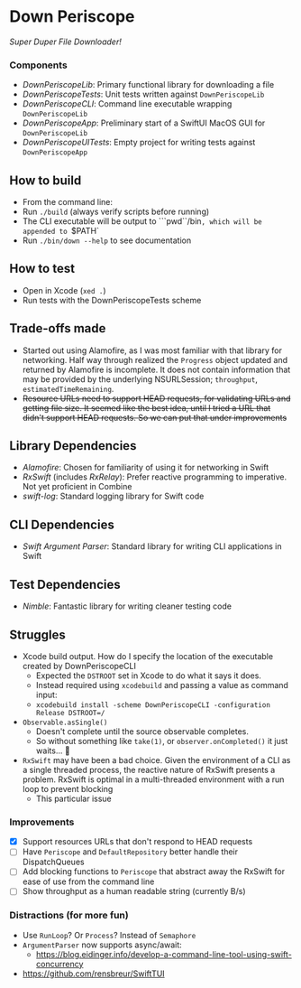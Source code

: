 #  Down Periscope

*Super Duper File Downloader!*

### Components
- *DownPeriscopeLib*: Primary functional library for downloading a file
- *DownPeriscopeTests*: Unit tests written against `DownPeriscopeLib`
- *DownPeriscopeCLI*: Command line executable wrapping `DownPeriscopeLib`
- *DownPeriscopeApp*: Preliminary start of a SwiftUI MacOS GUI for `DownPeriscopeLib`
- *DownPeriscopeUITests*: Empty project for writing tests against `DownPeriscopeApp`

## How to build
- From the command line:
- Run `./build` (always verify scripts before running)
- The CLI executable will be output to ```pwd``/bin`, which will be appended to `$PATH`
- Run `./bin/down --help` to see documentation  

## How to test
- Open in Xcode (`xed .`)
- Run tests with the DownPeriscopeTests scheme

## Trade-offs made
- Started out using Alamofire, as I was most familiar with that library for networking. Half way through realized the `Progress` object updated and returned by Alamofire is incomplete. It does not contain information that may be provided by the underlying NSURLSession; `throughput`, `estimatedTimeRemaining`.
- ~~Resource URLs need to support HEAD requests, for validating URLs and getting file size. It seemed like the best idea, until I tried a URL that didn't support HEAD requests. So we can put that under improvements~~

## Library Dependencies
- *Alamofire*: Chosen for familiarity of using it for networking in Swift
- *RxSwift* (includes *RxRelay*): Prefer reactive programming to imperative. Not yet proficient in Combine
- *swift-log*: Standard logging library for Swift code

## CLI Dependencies
- *Swift Argument Parser*: Standard library for writing CLI applications in Swift

## Test Dependencies
- *Nimble*: Fantastic library for writing cleaner testing code

## Struggles
- Xcode build output. How do I specify the location of the executable created by DownPeriscopeCLI
  - Expected the `DSTROOT` set in Xcode to do what it says it does.
  - Instead required using `xcodebuild` and passing a value as command input:
  - `xcodebuild install -scheme DownPeriscopeCLI -configuration Release DSTROOT=/`
- `Observable.asSingle()`
  - Doesn't complete until the source observable completes.
  - So without something like `take(1)`, or `observer.onCompleted()` it just waits... :facepalm:
- `RxSwift` may have been a bad choice. Given the environment of a CLI as a single threaded process, the reactive nature of RxSwift presents a problem. RxSwift is optimal in a multi-threaded environment with a run loop to prevent blocking
  - This particular issue 
  
### Improvements
- [x] Support resources URLs that don't respond to HEAD requests
- [ ] Have `Periscope` and `DefaultRepository` better handle their DispatchQueues
- [ ] Add blocking functions to `Periscope` that abstract away the RxSwift for ease of use from the command line
- [ ] Show throughput as a human readable string (currently B/s)
  
### Distractions (for more fun)
- Use `RunLoop`? Or `Process`? Instead of `Semaphore`
- `ArgumentParser` now supports async/await:
  - https://blog.eidinger.info/develop-a-command-line-tool-using-swift-concurrency
- https://github.com/rensbreur/SwiftTUI
